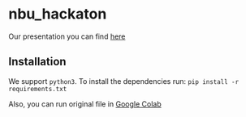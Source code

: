 # nbu_hackaton
Our presentation you can find [here](presentation.pdf)

## Installation
We support `python3`. To install the dependencies run:
`pip install -r requirements.txt`

Also, you can run original file in [Google Colab](https://colab.research.google.com/drive/1wWAqMbwilv19Djjt15GPixiJBM80ePyL)
